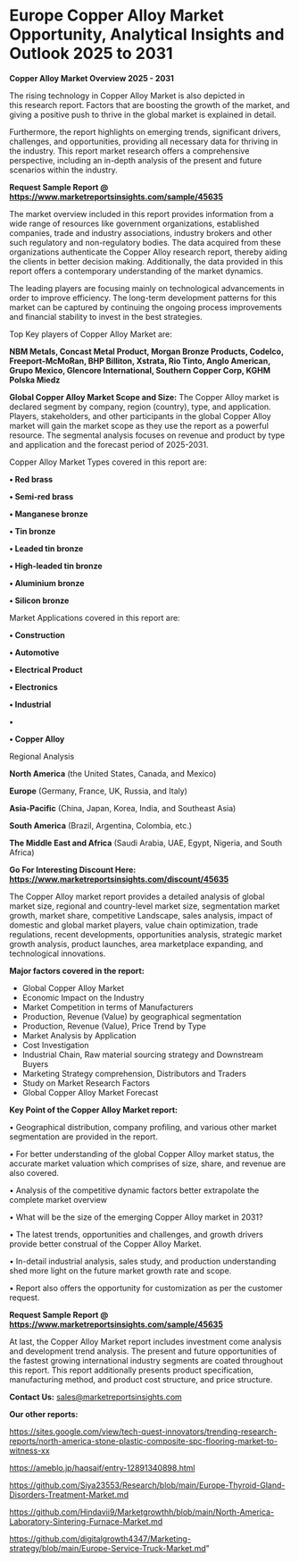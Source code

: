 # Europe Copper Alloy Market Opportunity, Analytical Insights and Outlook 2025 to 2031

<Strong> Copper Alloy Market Overview 2025 - 2031</strong>

The rising technology in Copper Alloy Market is also depicted in this research report. Factors that are boosting the growth of the market, and giving a positive push to thrive in the global market is explained in detail.

Furthermore, the report highlights on emerging trends, significant drivers, challenges, and opportunities, providing all necessary data for thriving in the industry. This report market research offers a comprehensive perspective, including an in-depth analysis of the present and future scenarios within the industry.

<strong>Request Sample Report @ <a href=https://www.marketreportsinsights.com/sample/45635>https://www.marketreportsinsights.com/sample/45635</a></strong>

The market overview included in this report provides information from a wide range of resources like government organizations, established companies, trade and industry associations, industry brokers and other such regulatory and non-regulatory bodies. The data acquired from these organizations authenticate the Copper Alloy research report, thereby aiding the clients in better decision making. Additionally, the data provided in this report offers a contemporary understanding of the market dynamics.

The leading players are focusing mainly on technological advancements in order to improve efficiency. The long-term development patterns for this market can be captured by continuing the ongoing process improvements and financial stability to invest in the best strategies.

Top Key players of Copper Alloy Market are:

<strong>NBM Metals, Concast Metal Product, Morgan Bronze Products, Codelco, Freeport-McMoRan, BHP Billiton, Xstrata, Rio Tinto, Anglo American, Grupo Mexico, Glencore International, Southern Copper Corp, KGHM Polska Miedz</strong>

<strong><b>Global Copper Alloy Market Scope and Size:</b></strong>
The Copper Alloy market is declared segment by company, region (country), type, and application. Players, stakeholders, and other participants in the global Copper Alloy market will gain the market scope as they use the report as a powerful resource. The segmental analysis focuses on revenue and product by type and application and the forecast period of 2025-2031.

Copper Alloy Market Types covered in this report are:

<strong>•  Red brass

•  Semi-red brass

•  Manganese bronze

•  Tin bronze

•  Leaded tin bronze

•  High-leaded tin bronze

•  Aluminium bronze

•  Silicon bronze</strong>

Market Applications covered in this report are:

<strong>•  Construction

•  Automotive

•  Electrical Product

•  Electronics

•  Industrial

•  

•  Copper Alloy</strong> 

Regional Analysis

<strong>North America</strong> (the United States, Canada, and Mexico)

<strong>Europe</strong> (Germany, France, UK, Russia, and Italy)

<strong>Asia-Pacific</strong> (China, Japan, Korea, India, and Southeast Asia)

<strong>South America</strong> (Brazil, Argentina, Colombia, etc.)

<strong>The Middle East and Africa</strong> (Saudi Arabia, UAE, Egypt, Nigeria, and South Africa)

<strong>Go For Interesting Discount Here: <a href=https://www.marketreportsinsights.com/discount/45635>https://www.marketreportsinsights.com/discount/45635</a></strong>

The Copper Alloy market report provides a detailed analysis of global market size, regional and country-level market size, segmentation market growth, market share, competitive Landscape, sales analysis, impact of domestic and global market players, value chain optimization, trade regulations, recent developments, opportunities analysis, strategic market growth analysis, product launches, area marketplace expanding, and technological innovations.

<strong><b>Major factors covered in the report:</b></strong>
<ul>
  <li>Global Copper Alloy Market </li>
  <li>Economic Impact on the Industry</li>
  <li>Market Competition in terms of Manufacturers</li>
  <li>Production, Revenue (Value) by geographical segmentation</li>
  <li>Production, Revenue (Value), Price Trend by Type</li>
  <li>Market Analysis by Application</li>
  <li>Cost Investigation</li>
  <li>Industrial Chain, Raw material sourcing strategy and Downstream Buyers</li>
  <li>Marketing Strategy comprehension, Distributors and Traders</li>
  <li>Study on Market Research Factors</li>
  <li>Global Copper Alloy Market Forecast</li>
</ul>

<strong><b>Key Point of the Copper Alloy Market report:</b></strong>

• Geographical distribution, company profiling, and various other market segmentation are provided in the report.

• For better understanding of the global Copper Alloy market status, the accurate market valuation which comprises of size, share, and revenue are also covered.

• Analysis of the competitive dynamic factors better extrapolate the complete market overview

• What will be the size of the emerging Copper Alloy market in 2031?

• The latest trends, opportunities and challenges, and growth drivers provide better construal of the Copper Alloy Market.

• In-detail industrial analysis, sales study, and production understanding shed more light on the future market growth rate and scope.

• Report also offers the opportunity for customization as per the customer request.

<strong>Request Sample Report @ <a href=https://www.marketreportsinsights.com/sample/45635>https://www.marketreportsinsights.com/sample/45635</a></strong>

At last, the Copper Alloy Market report includes investment come analysis and development trend analysis. The present and future opportunities of the fastest growing international industry segments are coated throughout this report. This report additionally presents product specification, manufacturing method, and product cost structure, and price structure.

<strong>Contact Us:</strong>
sales@marketreportsinsights.com

<strong>Our other reports:</strong>

<a href=https://sites.google.com/view/tech-quest-innovators/trending-research-reports/north-america-stone-plastic-composite-spc-flooring-market-to-witness-xx>https://sites.google.com/view/tech-quest-innovators/trending-research-reports/north-america-stone-plastic-composite-spc-flooring-market-to-witness-xx</a>

<a href=https://ameblo.jp/haqsaif/entry-12891340898.html>https://ameblo.jp/haqsaif/entry-12891340898.html</a>

<a href=https://github.com/Siya23553/Research/blob/main/Europe-Thyroid-Gland-Disorders-Treatment-Market.md>https://github.com/Siya23553/Research/blob/main/Europe-Thyroid-Gland-Disorders-Treatment-Market.md</a>

<a href=https://github.com/Hindavii9/Marketgrowthh/blob/main/North-America-Laboratory-Sintering-Furnace-Market.md>https://github.com/Hindavii9/Marketgrowthh/blob/main/North-America-Laboratory-Sintering-Furnace-Market.md</a>

<a href=https://github.com/digitalgrowth4347/Marketing-strategy/blob/main/Europe-Service-Truck-Market.md>https://github.com/digitalgrowth4347/Marketing-strategy/blob/main/Europe-Service-Truck-Market.md</a>"
